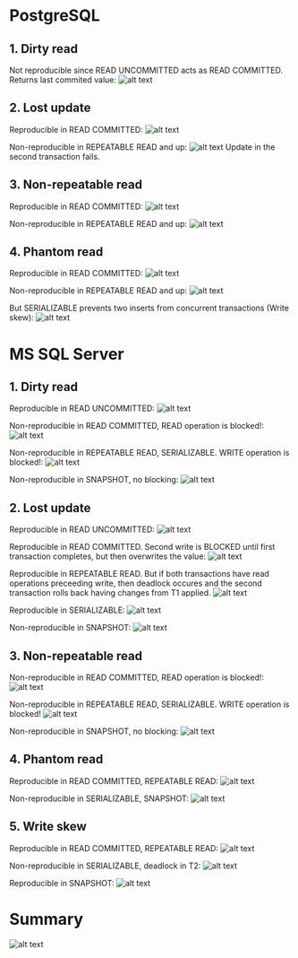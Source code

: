 # PostgreSQL

## 1. Dirty read

Not reproducible since READ UNCOMMITTED acts as READ COMMITTED.
Returns last commited value:
![alt text](image-10.png)

## 2. Lost update

Reproducible in READ COMMITTED:
![alt text](image-1.png)

Non-reproducible in REPEATABLE READ and up:
![alt text](image-2.png)
Update in the second transaction fails.

## 3. Non-repeatable read

Reproducible in READ COMMITTED:
![alt text](image-4.png)

Non-reproducible in REPEATABLE READ and up:
![alt text](image-3.png)

## 4. Phantom read

Reproducible in READ COMMITTED:
![alt text](image-5.png)

Non-reproducible in REPEATABLE READ and up:
![alt text](image-6.png)

But SERIALIZABLE prevents two inserts from concurrent transactions (Write skew):
![alt text](image-7.png)


# MS SQL Server

## 1. Dirty read

Reproducible in READ UNCOMMITTED:
![alt text](image-8.png)

Non-reproducible in READ COMMITTED, READ operation is blocked!:
![alt text](image-9.png)

Non-reproducible in REPEATABLE READ, SERIALIZABLE. WRITE operation is blocked!:
![alt text](image-11.png)

Non-reproducible in SNAPSHOT, no blocking:
![alt text](image-17.png)


## 2. Lost update

Reproducible in READ UNCOMMITTED:
![alt text](image-12.png)

Reproducible in READ COMMITTED. Second write is BLOCKED until first transaction completes, but then overwrites the value:
![alt text](image-13.png)

Reproducible in REPEATABLE READ. But if both transactions have read operations preceeding write, then deadlock occures and the second transaction rolls back having changes from T1 applied.
![alt text](image-14.png)

Reproducible in SERIALIZABLE:
![alt text](image-15.png)

Non-reproducible in SNAPSHOT:
![alt text](image-16.png)


## 3. Non-repeatable read

Non-reproducible in READ COMMITTED, READ operation is blocked!:
![alt text](image-19.png)

Non-reproducible in REPEATABLE READ, SERIALIZABLE. WRITE operation is blocked!
![alt text](image-21.png)

Non-reproducible in SNAPSHOT, no blocking:
![alt text](image-20.png)


## 4. Phantom read

Reproducible in READ COMMITTED, REPEATABLE READ:
![alt text](image-22.png)

Non-reproducible in SERIALIZABLE, SNAPSHOT:
![alt text](image-23.png)


## 5. Write skew

Reproducible in READ COMMITTED, REPEATABLE READ:
![alt text](image-24.png)

Non-reproducible in SERIALIZABLE, deadlock in T2:
![alt text](image-25.png)

Reproducible in SNAPSHOT:
![alt text](image-26.png)

# Summary
![alt text](image-27.png)
